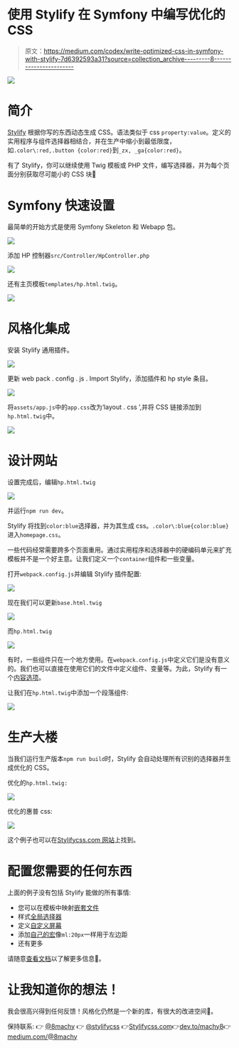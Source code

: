 # 使用 Stylify 在 Symfony 中编写优化的 CSS

> 原文：<https://medium.com/codex/write-optimized-css-in-symfony-with-stylify-7d6392593a31?source=collection_archive---------8----------------------->

![](img/eeeec3706e75d2cd92cc0915b72d463b.png)

# **简介**

[Stylify](https://stylifycss.com) 根据你写的东西动态生成 CSS。语法类似于 css `property:value`。定义的实用程序与组件选择器相结合，并在生产中缩小到最低限度，如`.color\:red,.button {color:red}`到`_zx, _ga{color:red}`。

有了 Stylify，你可以继续使用 Twig 模板或 PHP 文件，编写选择器，并为每个页面分别获取尽可能小的 CSS 块🤟

# Symfony 快速设置

最简单的开始方式是使用 Symfony Skeleton 和 Webapp 包。

![](img/d7a41e9991340480a7293a1cd1f2833a.png)

添加 HP 控制器`src/Controller/HpController.php`

![](img/76898de5fa56b9f0ab590b3210d9c7c9.png)

还有主页模板`templates/hp.html.twig`。

![](img/2f75fd9b12a3be4b11b4054841c67995.png)

# 风格化集成

安装 Stylify 通用插件。

![](img/06a22b916effd8ea8f90ea5e493d0222.png)

更新 web pack . config . js . Import Stylify，添加插件和 hp style 条目。

![](img/76719973ce6a9b0ca9dc10611b71fdff.png)

将`assets/app.js`中的`app.css`改为‘layout . css ’,并将 CSS 链接添加到`hp.html.twig`中。

![](img/6b49268ebcb84ff2628371e0761cb0b1.png)

# 设计网站

设置完成后，编辑`hp.html.twig`

![](img/ac2e131f2d2155c93bf0f9e7cc0e7f77.png)

并运行`npm run dev`。

Stylify 将找到`color:blue`选择器，并为其生成 css。`.color\:blue{color:blue}`进入`homepage.css`。

一些代码经常需要跨多个页面重用。通过实用程序和选择器中的硬编码单元来扩充模板并不是一个好主意。让我们定义一个`container`组件和一些变量。

打开`webpack.config.js`并编辑 Stylify 插件配置:

![](img/1aae4e79874ab70708768b0dd67f29a1.png)

现在我们可以更新`base.html.twig`

![](img/a8aff2558ac655723b0c49b66618475f.png)

而`hp.html.twig`

![](img/442f10fb5d25eacc9846dfa55b7189ce.png)

有时，一些组件只在一个地方使用。在`webpack.config.js`中定义它们是没有意义的。我们也可以直接在使用它们的文件中定义组件、变量等。为此，Stylify 有一个[内容选项](https://stylifycss.com/docs/stylify/compiler#contentoptionsprocessors)。

让我们在`hp.html.twig`中添加一个段落组件:

![](img/a0439590312bdbea4e8e4339da0ac7d1.png)

# 生产大楼

当我们运行生产版本`npm run build`时，Stylify 会自动处理所有识别的选择器并生成优化的 CSS。

优化的`hp.html.twig:`

![](img/c62fc0c063a974fa934df17b7b037435.png)

优化的惠普 css:

![](img/dc9904d3a44d770d115cc45a407a158c.png)

这个例子也可以在[Stylifycss.com 网站](https://stylifycss.com/docs/integrations/symfony)上找到。

# 配置您需要的任何东西

上面的例子没有包括 Stylify 能做的所有事情:

*   您可以在模板中映射[嵌套文件](https://stylifycss.com/docs/bundler#files-content-option)
*   样式[全局选择器](https://stylifycss.com/docs/stylify/compiler#plainselectors)
*   定义[自定义屏幕](https://stylifycss.com/docs/stylify/compiler#screens)
*   添加[自己的宏](https://stylifycss.com/docs/stylify/compiler#macros)像`ml:20px`一样用于左边距
*   还有更多

请随意[查看文档](https://stylifycss.com/docs/get-started)以了解更多信息💎。

# 让我知道你的想法！

我会很高兴得到任何反馈！风格化仍然是一个新的库，有很大的改进空间🙂。

保持联系:
👉 [@8machy](https://twitter.com/8machy)
👉 [@stylifycss](https://twitter.com/stylifycss)
👉[Stylifycss.com](https://stylifycss.com)👉[dev.to/machy8](https://dev.to/machy8)👉[medium.com/@8machy](/@8machy)